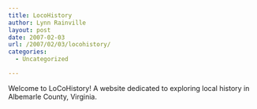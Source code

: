 ```yaml
---
title: LocoHistory
author: Lynn Rainville
layout: post
date: 2007-02-03
url: /2007/02/03/locohistory/
categories:
  - Uncategorized

---
```

Welcome to LoCoHistory! A website dedicated to exploring local history in Albemarle County, Virginia.